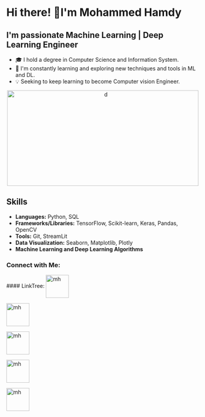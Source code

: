 # Hi there! 👋I'm Mohammed Hamdy 
## I'm passionate Machine Learning | Deep Learning Engineer

- 🎓 I hold a degree in Computer Science and Information System.
- 🌱 I'm constantly learning and exploring new techniques and tools in ML and DL.
- 💡 Seeking to keep learning to become Computer vision Engineer.
<p align="center">
<img align="center" src="https://cdn.dribbble.com/users/1162077/screenshots/3848914/programmer.gif" alt="d" height="250" width="500" />
  
## Skills
- **Languages:** Python, SQL
- **Frameworks/Libraries:** TensorFlow, Scikit-learn, Keras, Pandas, OpenCV 
- **Tools:** Git, StreamLit
- **Data Visualization:** Seaborn, Matplotlib, Plotly
- **Machine Learning and Deep Learning Algorithms** 
### Connect with Me:
<p align="left">
#### LinkTree: 
  <a href="https://linktr.ee/Mohammed_Hamdy98?fbclid=IwZXh0bgNhZW0CMTAAAR1_JT8IREGgtKD4L9tE6lVAK2deupCBTzuTsv8RC4RIlNz1l9yTjcgbeBs_aem_AX5wfXE4jsKBBHiobdq_KdBw8wFEHbUQkMNo6S75c1DVJziXaUlA8w3zlgyujA1f3ySUZ-5u44_Yp1riZkE2PTMt" target="blank"><img align="center" src="https://play-lh.googleusercontent.com/x3Kpw4L_-miSO6eumND8Az4ltZ2Ype6vSrJeJJW44Jugzn8KuKXaqsu_E_Zjx0Db5Hw=w240-h480-rw" alt="mh" height="60" width="60" /></a>
  
<a href="www.linkedin.com/in/mohammed-hamdy-4b80301a7" target="blank"><img align="center" src="https://raw.githubusercontent.com/rahuldkjain/github-profile-readme-generator/master/src/images/icons/Social/linked-in-alt.svg" alt="mh" height="60" width="60" /></a>

<a href="https://www.kaggle.com/mohammedhamdy98" target="blank"><img align="center" src="https://raw.githubusercontent.com/rahuldkjain/github-profile-readme-generator/master/src/images/icons/Social/kaggle.svg" alt="mh" height="60" width="60" /></a>

<a href="https://mohamedhamdy98.github.io/MohammedHamdyPortfolio.github.io/" target="blank"><img align="center" src="https://static.vecteezy.com/system/resources/previews/004/637/540/non_2x/portfolio-icon-in-linear-style-vector.jpg" alt="mh" height="60" width="60" /></a>

<a href="https://flowcv.com/resume/5fwvvcqtm6" target="blank"><img align="center" src="https://cdni.iconscout.com/illustration/premium/thumb/male-employee-cv-resume-5684912-4737125.png" alt="mh" height="60" width="60" /></a>
</p>

